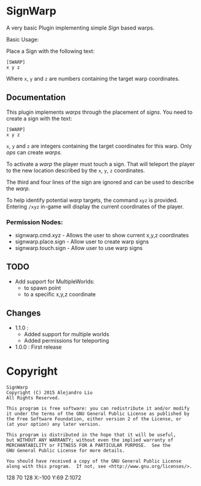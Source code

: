 SignWarp
========

A very basic Plugin implementing simple _Sign_ based warps.

Basic Usage:

Place a Sign with the following text:

	[SWARP]
	x y z

Where `x`, `y` and `z` are numbers containing the target warp
coordinates.

Documentation
-------------

This plugin implements _warps_ through the placement of _signs_.  You
need to create a sign with the text:

	[SWARP]
	x y z

`x`, `y` and `z` are integers containing the target coordinates for
this warp.  Only *ops* can create _warps_.

To activate a _warp_ the player must touch a sign.  That will teleport
the player to the new location described by the `x`, `y`, `z`
coordinates.

The third and four lines of the sign are ignored and can be used to
describe the _warp_.

To help identify potential _warp_ targets, the command `xyz` is
provided.  Entering `/xyz` in-game will display the current
coordinates of the player.

### Permission Nodes:

* signwarp.cmd.xyz - Allows the user to show current x,y,z coordinates
* signwarp.place.sign - Allow user to create warp signs
* signwarp.touch.sign - Allow user to use warp signs

TODO
----

* Add support for MultipleWorlds:
  * to spawn point
  * to a specific x,y,z coordinate

Changes
-------

* 1.1.0 :
  * Added support for multiple worlds
  * Added permissions for teleporting
* 1.0.0 : First release

Copyright
=========

    SignWarp
    Copyright (C) 2015 Alejandro Liu  
    All Rights Reserved.

    This program is free software: you can redistribute it and/or modify
    it under the terms of the GNU General Public License as published by
    the Free Software Foundation, either version 2 of the License, or
    (at your option) any later version.

    This program is distributed in the hope that it will be useful,
    but WITHOUT ANY WARRANTY; without even the implied warranty of
    MERCHANTABILITY or FITNESS FOR A PARTICULAR PURPOSE.  See the
    GNU General Public License for more details.

    You should have received a copy of the GNU General Public License
    along with this program.  If not, see <http://www.gnu.org/licenses/>.

128 70 128
X:-100 Y:69 Z:1072
